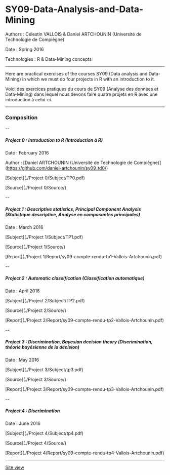 # SY09-Data-Analysis-and-Data-Mining

Authors : Célestin VALLOIS & Daniel ARTCHOUNIN (Université de Technologie de Compiègne)

Date : Spring 2016

Technologies : R & Data-Mining concepts

--- 

Here are practical exercises of the courses SY09 (Data analysis and Data-Mining) in which we must do four projects in R with an introduction to it.

Voici des exercices pratiques du cours de SY09 (Analyse des données et Data-Mining) dans lequel nous devons faire quatre projets en R avec une introduction à celui-ci.

---

### Composition 

--

##### Project 0 : Introduction to R (Introduction à R)

Date : February 2016

Author : [Daniel ARTCHOUNIN (Université de Technologie de Compiègne)] (https://github.com/daniel-artchounin/sy09_td0/)

[Subject](./Project 0/Subject/TP0.pdf)

[Source](./Project 0/Source/)

--

##### Project 1 : Descriptive statistics, Principal Component Analysis (Statistique descriptive, Analyse en composantes principales)

Date : March 2016

[Subject](./Project 1/Subject/TP1.pdf)

[Source](./Project 1/Source/)

[Report](./Project 1/Report/sy09-compte-rendu-tp1-Vallois-Artchounin.pdf)

--

##### Project 2 : Automatic classification (Classification automatique)

Date : April 2016

[Subject](./Project 2/Subject/TP2.pdf)

[Source](./Project 2/Source/)

[Report](./Project 2/Report/sy09-compte-rendu-tp2-Vallois-Artchounin.pdf)

--

##### Project 3 : Discrimination, Bayesian decision theory (Discrimination, théorie bayésienne de la décision)

Date : May 2016

[Subject](./Project 3/Subject/tp3.pdf)

[Source](./Project 3/Source/)

[Report](./Project 3/Report/sy09-compte-rendu-tp3-Vallois-Artchounin.pdf)

--

##### Project 4 : Discrimination

Date : June 2016

[Subject](./Project 4/Subject/tp4.pdf)

[Source](./Project 4/Source/)

[Report](./Project 4/Report/sy09-compte-rendu-tp4-Vallois-Artchounin.pdf)

---

[Site view](https://celestinv.github.io/SY09-Data-Analysis-and-Data-Mining/)
